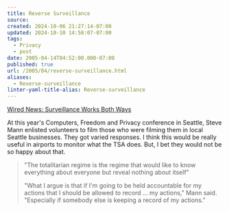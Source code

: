```yaml
---
title: Reverse Surveillance
source: 
created: 2024-10-06 21:27:14-07:00
updated: 2024-10-10 14:58:07-07:00
tags:
  - Privacy
  - post
date: 2005-04-14T04:52:00.000-07:00
published: true
url: /2005/04/reverse-surveillance.html
aliases:
  - Reverse-surveillance
linter-yaml-title-alias: Reverse-surveillance
---
```



[Wired News: Surveillance Works Both Ways](https://www.wired.com/news/privacy/0,1848,67216,00.html?tw=wn_tophead_1 "Wired News: Surveillance Works Both Ways")  
  
At this year's Computers, Freedom and Privacy conference in Seattle, Steve Mann enlisted volunteers to film those who were filming them in local Seattle businesses. They got varied responses. I think this would be really useful in airports to monitor what the TSA does. But, I bet they would not be so happy about that.  
  

>   
> "The totalitarian regime is the regime that would like to know everything about everyone but reveal nothing about itself"  
>   
> "What I argue is that if I'm going to be held accountable for my actions that I should be allowed to record ... my actions," Mann said. "Especially if somebody else is keeping a record of my actions."